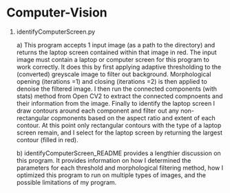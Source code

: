 # Computer-Vision

1) identifyComputerScreen.py
    
    a) This program accepts 1 input image (as a path to the directory) and returns the laptop screen contained within that image in red. The input image must      contain a laptop or computer screen for this program to work correctly. It does this by first applying adaptive thresholding to the (converted) greyscale image to filter out background. Morphological opening (iterations =1) and closing (iterations =2) is then applied to denoise the filtered image. I then run the connected components (with stats) method from Open CV2 to extract the connected compnoents and their information from the image. Finally to identify the laptop screen I draw contours around each component and filter out any non-rectangular copmonents based on the aspect ratio and extent of each contour. At this point only rectangular contours with the type of a laptop screen remain, and I select for the laptop screen by returning the largest contour (filled in red). 
    
    b) identifyComputerScreen_README provides a lengthier discussion on this program. It provides information on how I determined the parameters for each threshold and morphological filtering method, how I optimized this program to run on multiple types of images, and the possible limitations of my program. 


